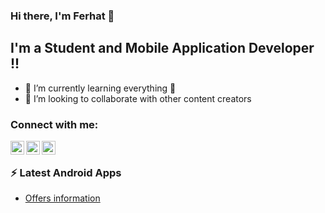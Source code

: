 ### Hi there, I'm Ferhat  👋

## I'm a Student and Mobile Application Developer !!

- 🌱 I’m currently learning everything 🤣
- 👯 I’m looking to collaborate with other content creators



### Connect with me:
[<img align="left" alt="codeSTACKr | Twitter" width="22px" src="https://cdn.jsdelivr.net/npm/simple-icons@v3/icons/twitter.svg" />][twitter]
[<img align="left" alt="codeSTACKr | LinkedIn" width="22px" src="https://cdn.jsdelivr.net/npm/simple-icons@v3/icons/linkedin.svg" />][linkedin]
[<img align="left" alt="codeSTACKr | Instagram" width="22px" src="https://cdn.jsdelivr.net/npm/simple-icons@v3/icons/instagram.svg" />][instagram]


<br />

### ⚡ Latest Android Apps

<!-- APP:START -->

- [Offers information](https://play.google.com/store/apps/details?id=com.ferhatiltas.bilgisunar&hl=tr&gl=US)

<!-- APP:END -->






[instagram]: https://www.instagram.com/limos.ploutos/
[linkedin]: https://www.linkedin.com/in/ferhat-ilta%C5%9F-8139191a6/
[twitter]: https://twitter.com/ferhadus
